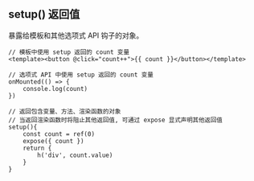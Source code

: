 ## setup() 返回值

暴露给模板和其他选项式 API 钩子的对象。

	// 模板中使用 setup 返回的 count 变量
	<template><button @click="count++">{{ count }}</button></template>

	// 选项式 API 中使用 setup 返回的 count 变量
	onMounted(() => {
		console.log(count)
	})

	// 返回包含变量、方法、渲染函数的对象
	// 当返回渲染函数时将阻止其他返回值, 可通过 expose 显式声明其他返回值
	setup(){
		const count = ref(0)
		expose({ count })
		return {
			h('div', count.value)
		}
	}